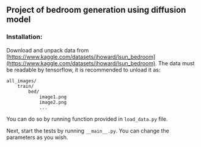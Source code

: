 ## Project of bedroom generation using diffusion model

### Installation:
Download and unpack data from [https://www.kaggle.com/datasets/jhoward/lsun_bedroom](https://www.kaggle.com/datasets/jhoward/lsun_bedroom). The data must be readable by tensorflow, it is recommended to unload it as:
```
all_images/
    train/
        bed/
            image1.png
            image2.png
            ...
```
You can do so by running function provided in `load_data.py` file.

Next, start the tests by running `__main__.py`. You can change the parameters as you wish.